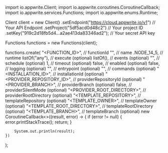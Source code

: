 import io.appwrite.Client;
import io.appwrite.coroutines.CoroutineCallback;
import io.appwrite.services.Functions;
import io.appwrite.enums.Runtime;

Client client = new Client()
    .setEndpoint("https://cloud.appwrite.io/v1") // Your API Endpoint
    .setProject("5df5acd0d48c2") // Your project ID
    .setKey("919c2d18fb5d4...a2ae413da83346ad2"); // Your secret API key

Functions functions = new Functions(client);

functions.create(
    "<FUNCTION_ID>", // functionId
    "<NAME>", // name
    .NODE_14_5, // runtime
    listOf("any"), // execute (optional)
    listOf(), // events (optional)
    "", // schedule (optional)
    1, // timeout (optional)
    false, // enabled (optional)
    false, // logging (optional)
    "<ENTRYPOINT>", // entrypoint (optional)
    "<COMMANDS>", // commands (optional)
    "<INSTALLATION_ID>", // installationId (optional)
    "<PROVIDER_REPOSITORY_ID>", // providerRepositoryId (optional)
    "<PROVIDER_BRANCH>", // providerBranch (optional)
    false, // providerSilentMode (optional)
    "<PROVIDER_ROOT_DIRECTORY>", // providerRootDirectory (optional)
    "<TEMPLATE_REPOSITORY>", // templateRepository (optional)
    "<TEMPLATE_OWNER>", // templateOwner (optional)
    "<TEMPLATE_ROOT_DIRECTORY>", // templateRootDirectory (optional)
    "<TEMPLATE_BRANCH>", // templateBranch (optional)
    new CoroutineCallback<>((result, error) -> {
        if (error != null) {
            error.printStackTrace();
            return;
        }

        System.out.println(result);
    })
);

